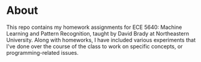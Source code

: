 # About
This repo contains my homework assignments for ECE 5640: Machine Learning and Pattern Recognition, taught by David Brady at Northeastern University.  Along with homeworks, I have included various experiments that I've done over the course of the class to work on specific concepts, or programming-related issues.
